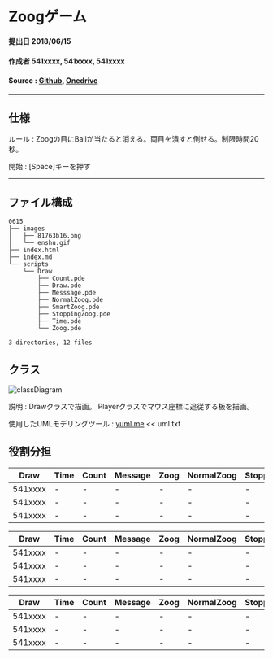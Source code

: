 ﻿# **Zoogゲーム**

<!-- ![2018-06-02 16.50.29](images/enshu.gif) -->
<canvas data-processing-sources="assets/Draw/Draw.pde"></canvas>
<script src="assets/processing.js"></script>
<script></script>

#### 提出日 2018/06/15
#### 作成者 541xxxx, 541xxxx, 541xxxx
#### Source : [Github](https://github.com/moriakijp/0615), [Onedrive](https://1drv.ms/f/s!AtoKHagF3g3Bg4Bt62m3GWnqKWiBoQ)

---

## 仕様

ルール : Zoogの目にBallが当たると消える。両目を潰すと倒せる。制限時間20秒。

開始 : [Space]キーを押す

---
## ファイル構成
```
0615
├── images
│   ├── 81763b16.png
│   └── enshu.gif
├── index.html
├── index.md
└── scripts
    └── Draw
        ├── Count.pde
        ├── Draw.pde
        ├── Messsage.pde
        ├── NormalZoog.pde
        ├── SmartZoog.pde
        ├── StoppingZoog.pde
        ├── Time.pde
        └── Zoog.pde

3 directories, 12 files
```



## クラス
![classDiagram](http://yuml.me/6b520cac.png)

説明 :
Drawクラスで描画。
Playerクラスでマウス座標に追従する板を描画。

使用したUMLモデリングツール : [yuml.me](https://yuml.me/diagram/scruffy/class/draw ) << uml.txt



## 役割分担


 Draw   | Time | Count | Message | Zoog | NormalZoog | StoppingZoog | SmartZoog | Ball
------- | ---- | ----- | ------- | ---- | ---------- | ------------ | --------- | ----
541xxxx | -    | -     | -       | -    | -          | -            | -         | -
541xxxx | -    | -     | -       | -    | -          | -            | -         | -
541xxxx | -    | -     | -       | -    | -          | -            | -         | -


 Draw   | Time | Count | Message | Zoog | NormalZoog | StoppingZoog | SmartZoog | Ball
------- | ---- | ----- | ------- | ---- | ---------- | ------------ | --------- | ----
541xxxx | -    | -     | -       | -    | -          | -            | -         | -
541xxxx | -    | -     | -       | -    | -          | -            | -         | -
541xxxx | -    | -     | -       | -    | -          | -            | -         | -


 Draw   | Time | Count | Message | Zoog | NormalZoog | StoppingZoog | SmartZoog | Ball
------- | ---- | ----- | ------- | ---- | ---------- | ------------ | --------- | ----
541xxxx | -    | -     | -       | -    | -          | -            | -         | -
541xxxx | -    | -     | -       | -    | -          | -            | -         | -
541xxxx | -    | -     | -       | -    | -          | -            | -         | -
